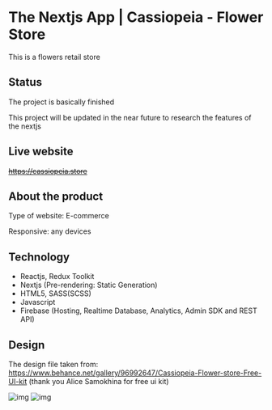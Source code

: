 # The Nextjs App | Cassiopeia - Flower Store

This is a flowers retail store

## Status

The project is basically finished

This project will be updated in the near future to research the features of the nextjs

## Live website

~~https://cassiopeia.store~~

## About the product

Type of website: E-commerce

Responsive: any devices

## Technology

- Reactjs, Redux Toolkit
- Nextjs (Pre-rendering: Static Generation)
- HTML5, SASS(SCSS)
- Javascript
- Firebase (Hosting, Realtime Database, Analytics, Admin SDK and REST API)

## Design

The design file taken from: https://www.behance.net/gallery/96992647/Cassiopeia-Flower-store-Free-UI-kit (thank you Alice Samokhina for free ui kit)

![img](https://i.imgur.com/fMLF4Ws.png)
![img](https://i.imgur.com/KRTBlb3.png)
